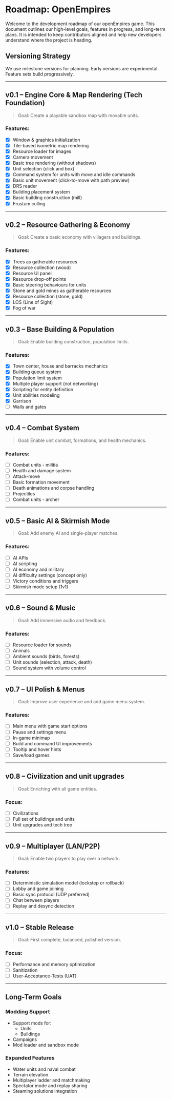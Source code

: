 # Roadmap: OpenEmpires

Welcome to the development roadmap of our openEmpires game. This document outlines our high-level goals, features in progress, and long-term plans. It is intended to keep contributors aligned and help new developers understand where the project is heading.

## Versioning Strategy
We use milestone versions for planning. Early versions are experimental. Feature sets build progressively.

---

## v0.1 – Engine Core & Map Rendering (Tech Foundation)
> Goal: Create a playable sandbox map with movable units.

### Features:
- [x] Window & graphics initialization
- [x] Tile-based isometric map rendering
- [x] Resource loader for images
- [x] Camera movement
- [x] Basic tree rendering (without shadows)
- [x] Unit selection (click and box)
- [x] Command system for units with move and idle commands
- [x] Basic unit movement (click-to-move with path preview)
- [x] DRS reader
- [x] Building placement system
- [x] Basic building construction (mill)
- [x] Frustum culling

---

## v0.2 – Resource Gathering & Economy
> Goal: Create a basic economy with villagers and buildings.

### Features:
- [x] Trees as gatherable resources
- [x] Resource collection (wood)
- [x] Resource UI panel
- [x] Resource drop-off points
- [x] Basic steering behaviours for units
- [x] Stone and gold mines as gatherable resources
- [x] Resource collection (stone, gold)
- [x] LOS (Line of Sight) 
- [x] Fog of war

---

## v0.3 – Base Building & Population
> Goal: Enable building construction, population limits.

### Features:
- [x] Town center, house and barracks mechanics
- [x] Building queue system
- [x] Population limit system
- [x] Multiple player support (not networking)
- [x] Scripting for entity definition
- [x] Unit abilities modeling
- [x] Garrison
- [ ] Walls and gates

---

## v0.4 – Combat System
> Goal: Enable unit combat, formations, and health mechanics.

### Features:
- [ ] Combat units - militia
- [ ] Health and damage system
- [ ] Attack-move
- [ ] Basic formation movement
- [ ] Death animations and corpse handling
- [ ] Projectiles
- [ ] Combat units - archer

---

## v0.5 – Basic AI & Skirmish Mode
> Goal: Add enemy AI and single-player matches.

### Features:

- [ ] AI APIs
- [ ] AI scripting
- [ ] AI economy and military
- [ ] AI difficulty settings (concept only)
- [ ] Victory conditions and triggers
- [ ] Skirmish mode setup (1v1)

---

## v0.6 – Sound & Music
> Goal: Add immersive audio and feedback.

### Features:
- [ ] Resource loader for sounds
- [ ] Animals
- [ ] Ambient sounds (birds, forests)
- [ ] Unit sounds (selection, attack, death)
- [ ] Sound system with volume control

---

## v0.7 – UI Polish & Menus
> Goal: Improve user experience and add game menu system.

### Features:
- [ ] Main menu with game start options
- [ ] Pause and settings menu
- [ ] In-game minimap
- [ ] Build and command UI improvements
- [ ] Tooltip and hover hints
- [ ] Save/load games

---

## v0.8 – Civilization and unit upgrades
> Goal: Enriching with all game entities.

### Focus:
- [ ] Civilizations
- [ ] Full set of buildings and units
- [ ] Unit upgrades and tech tree

---

## v0.9 – Multiplayer (LAN/P2P)
> Goal: Enable two players to play over a network.

### Features:
- [ ] Deterministic simulation model (lockstep or rollback)
- [ ] Lobby and game joining
- [ ] Basic sync protocol (UDP preferred)
- [ ] Chat between players
- [ ] Replay and desync detection

---

## v1.0 – Stable Release
> Goal: First complete, balanced, polished version.

### Focus:
- [ ] Performance and memory optimization
- [ ] Sanitization
- [ ] User-Acceptance-Tests (UAT)

---

## Long-Term Goals

### Modding Support
- Support mods for:
  - Units
  - Buildings
- Campaigns
- Mod loader and sandbox mode

### Expanded Features
- Water units and naval combat
- Terrain elevation
- Multiplayer ladder and matchmaking
- Spectator mode and replay sharing
- Steaming solutions integration